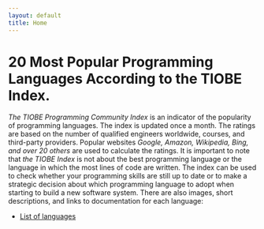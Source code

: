 ```yaml
---
layout: default
title: Home
---
```


# **20 Most Popular Programming Languages ​​According to the TIOBE Index.** 

_The TIOBE Programming Community Index_ is an indicator of the popularity of programming languages. The index is updated once a month. The ratings are based on the number of qualified engineers worldwide, courses, and third-party providers. Popular websites _Google, Amazon, Wikipedia, Bing, and over 20 others_ are used to calculate the ratings. It is important to note that _the TIOBE Index_ is not about the best programming language or the language in which the most lines of code are written. The index can be used to check whether your programming skills are still up to date or to make a strategic decision about which programming language to adopt when starting to build a new software system. 
There are also images, short descriptions, and links to documentation for each language: 

* [List of languages](table.md)
